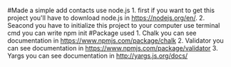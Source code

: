 #Made a simple add contacts use node.js
    1. first if you want to get this project you'll have to download node.js in https://nodejs.org/en/.
    2. Seacond you have to initialize this project to your computer use terminal cmd you can write npm init
#Package used
    1. Chalk you can see documentation in https://www.npmjs.com/package/chalk
    2. Validator you can see documentation in https://www.npmjs.com/package/validator
    3. Yargs you can see documentation in http://yargs.js.org/docs/


